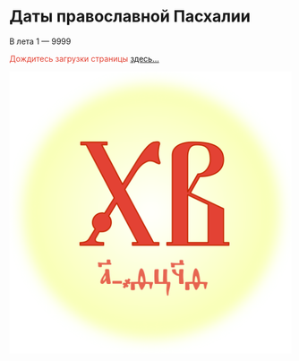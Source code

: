 Даты православной Пасхалии
===

  В лета 1 — 9999
  
<span style="color:#e34234">Дождитесь загрузки страницы</span> [здесь…](https://a374ru.github.io/orthodox_easter_list/DatesOfOrthodoxEaster)

![](img/XB.svg)